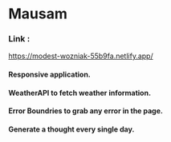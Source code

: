 # Mausam
<h3>Link : </h3>
<a href="https://modest-wozniak-55b9fa.netlify.app/">https://modest-wozniak-55b9fa.netlify.app/</a>
</br>
<h4>Responsive application.</h5>
<h4>WeatherAPI to fetch weather information.</h4>
<h4>Error Boundries to grab any error in the page.</h4>
<h4>Generate a thought every single day.</h4>
